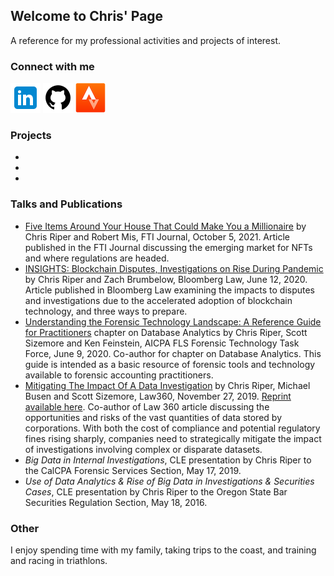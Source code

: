 ## Welcome to Chris' Page
A reference for my professional activities and projects of interest.

### Connect with me
[![LinkedIn](icon-linkedin-48.png "LinkedIn")](https://www.linkedin.com/in/christopherriper/) [![Github](icon-github-48.png "Github")](https://github.com/chris-r-pdx) [![View my Strava profile](icon-strava-48.png "View my Strava profile")](https://www.strava.com/athletes/17256751)

### Projects
-
-
-

### Talks and Publications
- [Five Items Around Your House That Could Make You a Millionaire](https://www.fticonsulting.com/insights/fti-journal/five-items-around-house-millionaire) by Chris Riper and Robert Mis, FTI Journal, October 5, 2021. Article published in the FTI Journal discussing the emerging market for NFTs and where regulations are headed.
- [INSIGHTS: Blockchain Disputes, Investigations on Rise During Pandemic](https://news.bloomberglaw.com/tech-and-telecom-law/insights-blockchain-disputes-investigations-on-rise-during-pandemic) by Chris Riper and Zach Brumbelow, Bloomberg Law, June 12, 2020. Article published in Bloomberg Law examining the impacts to disputes and investigations due to the accelerated adoption of blockchain technology, and three ways to prepare.
- [Understanding the Forensic Technology Landscape: A Reference Guide for Practitioners](https://www.aicpa.org/content/dam/aicpa/interestareas/forensicandvaluation/resources/downloadabledocuments/forensic-technology-reference-guide.pdf) chapter on Database Analytics by Chris Riper, Scott Sizemore and Ken Feinstein, AICPA FLS Forensic Technology Task Force, June 9, 2020. Co-author for chapter on Database Analytics. This guide is intended as a basic resource of forensic tools and technology available to forensic accounting practitioners.
- [Mitigating The Impact Of A Data Investigation](https://www.law360.com/articles/1222638/mitigating-the-impact-of-a-data-investigation) by Chris Riper, Michael Busen and Scott Sizemore, Law360, November 27, 2019. [Reprint available here](https://www.fticonsulting.com/insights/articles/mitigating-impact-data-investigation). Co-author of Law 360 article discussing the opportunities and risks of the vast quantities of data stored by corporations. With both the cost of compliance and potential regulatory fines rising sharply, companies need to strategically mitigate the impact of investigations involving complex or disparate datasets.
- *Big Data in Internal Investigations*, CLE presentation by Chris Riper to the CalCPA Forensic Services Section, May 17, 2019.
- *Use of Data Analytics & Rise of Big Data in Investigations & Securities Cases*, CLE presentation by Chris Riper to the Oregon State Bar Securities Regulation Section, May 18, 2016.


### Other
I enjoy spending time with my family, taking trips to the coast, and training and racing in triathlons.

